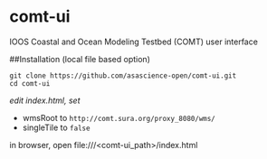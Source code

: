 comt-ui
=======

IOOS Coastal and Ocean Modeling Testbed (COMT) user interface

##Installation (local file based option)

```
git clone https://github.com/asascience-open/comt-ui.git
cd comt-ui
```

*edit index.html, set*
* wmsRoot to `http://comt.sura.org/proxy_8080/wms/`
* singleTile to `false`

in browser, open file:///\<comt-ui_path\>/index.html
